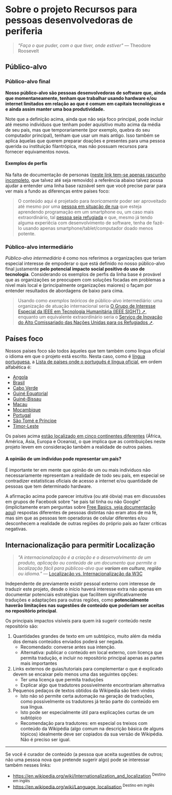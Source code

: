 # Sobre o projeto Recursos para pessoas desenvolvedoras de periferia

> _"Faça o que puder, com o que tiver, onde estiver"_ — Theodore Roosevelt

## Público-alvo

### Público-alvo final

**Nosso público-alvo são pessoas desenvolvedoras de software que,
ainda que momentaneamente, tenham que trabalhar usando hardware e/ou internet
limitados em relação ao que é comum em capitais tecnológicas e e ainda assim
manter uma boa produtividade.**

Note que a definição acima, ainda que não seja foco principal, pode incluir até
mesmo indivíduos que tenham poder aquisitivo muito acima da média de seu país,
mas que temporariamente (por exemplo, quebra do seu computador principal),
tenham que usar um mais antigo. Isso também se aplica àquelas que querem
preparar doações e presentes para uma pessoa querida ou instituição
filantrópica, mas não possuam recursos para fornecer equivamentos novos.

#### Exemplos de perfis
Na falta de documentação de personas ([neste link tem-se apenas rascunho incompleto](../planejamento-interno/personas.md), que talvez até seja removido)
a referência abaixo talvez possa ajudar a entender uma linha base razoável sem
que você precise parar para ver mais a fundo as diferenças entre países foco:

> O conteúdo aqui é projetado para *teoricamente* poder ser aproveitado até
mesmo por uma [pessoa em situação de rua](https://pt.wikipedia.org/wiki/Sem-teto)
que esteja aprendendo programação em um smartphone ou, um caso mais
extraordinário, tal [pessoa seja refugiada](https://www.acnur.org/portugues/dados-sobre-refugio/perguntas-e-respostas/#refugiado)
e que, mesmo já tendo alguma experiêcia com desenvolvimento de software,
tenha de fazê-lo usando apenas smartphone/tablet/computador doado menos
potente.

### Público-alvo intermediário
_Público-alvo intermediário_ é como nos referimos a organizações que teriam
especial interesse de empoderar o que está definido no nosso público-alvo final
justamente **pelo potencial impacto social positivo do uso de tecnologia**.
Considerando os exemplos de perfis da linha base é provável que as organizações
se preocupem com soluções focadas em problemas a nivel mais local e
(principalmente organizações maiores) o façam por entender resultados de
abordagens de baixo para cima.

> Usando como _exemplos teóricos_ de público-alvo intermediário: uma organização
de atuação internacional seria
[O Grupo de Interesse Especial da IEEE em Tecnologia Humanitária (IEEE SIGHT) ➚](https://sight.ieee.org/),
enquanto um equivalente extraordinário seria o
[Serviço de Inovação do Alto Comissariado das Nações Unidas para os Refugiados ➚](https://www.unhcr.org/innovation/).

## Países foco
Nossos países foco são todos àqueles que tem também como língua oficial o idioma
em que o projeto está escrito. Nesta caso, como é
[língua portuguesa](https://pt.wikipedia.org/wiki/L%C3%ADngua_portuguesa), a
[Lista de países onde o português é língua oficial](https://pt.wikipedia.org/wiki/Lista_de_pa%C3%ADses_onde_o_portugu%C3%AAs_%C3%A9_l%C3%ADngua_oficial),
em ordem alfabética é:

- [Angola](https://pt.wikipedia.org/wiki/Portugu%C3%AAs_de_Angola)
- [Brasil](https://pt.wikipedia.org/wiki/Portugu%C3%AAs_do_Brasil)
- [Cabo Verde](https://pt.wikipedia.org/wiki/Portugu%C3%AAs_cabo-verdiano)
- [Guiné Equatorial](https://pt.wikipedia.org/wiki/Portugu%C3%AAs_da_Guin%C3%A9_Equatorial)
- [Guiné-Bissau](https://pt.wikipedia.org/wiki/Portugu%C3%AAs_da_Guin%C3%A9-Bissau)
- [Macau](https://pt.wikipedia.org/wiki/Portugu%C3%AAs_de_Macau)
- [Moçambique](https://pt.wikipedia.org/wiki/Portugu%C3%AAs_de_Mo%C3%A7ambique)
- [Portugal](https://pt.wikipedia.org/wiki/Portugu%C3%AAs_europeu)
- [São Tomé e Príncipe](https://pt.wikipedia.org/wiki/Portugu%C3%AAs_de_S%C3%A3o_Tom%C3%A9_e_Pr%C3%ADncipe)
- [Timor-Leste](https://pt.wikipedia.org/wiki/Portugu%C3%AAs_de_Timor-Leste)

Os países acima [estão localizado em cinco continentes diferentes](https://pt.wikipedia.org/wiki/Geografia_da_l%C3%ADngua_portuguesa)
(África, América, Ásia, Europa e Oceania), o que implica que as contribuições
neste projeto levem em consideração também a realidade de outros países.

#### A opinião de um indivíduo pode representar um país?
É importante ter em mente que opinão de um ou mais individuos não necessariamente
representam a realidade de todo seu país, em especial se contradizer
estatísticas oficiais de acesso a internet e/ou quantidade de pessoas que tem
determinado hardware.

A afirmação acima pode parecer intuitiva (ou até óbvia) mas em discussões em
grupos de Facebook sobre "se pais tal tinha ou não Google" (implicitamente
eram perguntas sobre [Free Basics, veja documentação aqui](../network/freebasics/README.md))
respostas diferentes de pessoas distintas não eram atos de má fé, mas sim que
as pessoas tem operadoras de celular diferentes e/ou desconhecem a realidade
de outras regiões do próprio país ao fazer críticas negativas.

## Internacionalização para permitir Localização

> _"A internacionalização é a criação e o desenvolvimento de um produto,
aplicação ou conteúdo de um documento que permite a localização fácil para
públicos-alvo que **variam em cultura**, **região** ou idioma."_ — [Localização vs. Internacionalização da W3C](https://www.w3.org/International/questions/qa-i18n.pt-br)


Independente de previamente existir pessoal externo com interesse de traduzir
este projeto, desde o início haverá interesse extra não apenas em documentar
potenciais estratégias que facilitem significativamente traduções e adaptações
para outras regiões, como **potencialmente haverão limitações nas sugestões
de conteúdo que poderiam ser aceitas no repositório principal**.

Os principais impactos visíveis para quem irá sugerir conteúdo neste repositório
são:

1. Quantidades grandes de texto em um subtópico, muito além da média dos demais
  conteúdos enviados poderá ser negada.
    - Recomendado: converse antes sua intenção.
    - Alternativa: publicar o conteúdo em local externo, com licença que permita
      tradução, e incluir no repositório principal apenas as partes mais
      importantes
2. Links externos de guias/tutoriais para complementar o que é explicado devem
   se encaixar pelo menos uma das seguintes opções:
    - Ter uma licença que permita traduções
    - Explicar algo que tradutores possivelmente encontrariam alternativa
3. Pequenos pedaços de textos obtidos da Wikipedia são bem vindos
    - Isto não só permite certa automação na geração de traduções, como
      possívelmente os tradutores já terão parte do conteúdo em sua língua.
    - Isto pode ser especialmente útil para explicações curtas de um subtópico
    - Recomendação para tradutores: em especial os treixos com conteúdo da
      Wikipédia (algo comum na descrição básica de alguns tópicos) idealmente
      deve ser copiados da sua versão de Wikipédia. Não é preciso ser igual.

---

Se você é curador de conteúdo (a pessoa que aceita sugestões de outros; não
uma pessoa nova que pretende sugerir algo) pode se interessar também nesses
links:
- <https://en.wikipedia.org/wiki/Internationalization_and_localization> <sup>Destino em inglês</sup>
- <https://en.wikipedia.org/wiki/Language_localisation> <sup>Destino em inglês</sup>